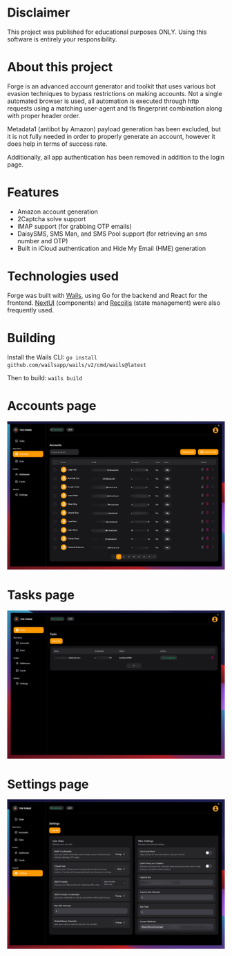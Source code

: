 # Disclaimer
This project was published for educational purposes ONLY. Using this software is entirely your responsibility. 

# About this project
Forge is an advanced account generator and toolkit that uses various bot evasion techniques to bypass restrictions on making accounts. Not a single automated browser is used, all automation is executed through http requests using a matching user-agent and tls fingerprint combination along with proper header order. 

Metadata1 (antibot by Amazon) payload generation has been excluded, but it is not fully needed in order to properly generate an account, however it does help in terms of success rate.

Additionally, all app authentication has been removed in addition to the login page.

# Features
- Amazon account generation
- 2Captcha solve support
- IMAP support (for grabbing OTP emails)
- DaisySMS, SMS Man, and SMS Pool support (for retrieving an sms number and OTP)
- Built in iCloud authentication and Hide My Email (HME) generation

# Technologies used
Forge was built with [Wails](https://wails.io/), using Go for the backend and React for the frontend. [NextUI](https://nextui.org/) (components) and [Recoiljs](https://recoiljs.org/) (state management) were also frequently used.

# Building
Install the Wails CLI:
``go install github.com/wailsapp/wails/v2/cmd/wails@latest``

Then to build:
``wails build``

# Accounts page
![alt text](https://github.com/Johnw7789/forge/blob/main/frontend/images/accounts.png)

# Tasks page
![alt text](https://github.com/Johnw7789/forge/blob/main/frontend/images/tasks.png)

# Settings page
![alt text](https://github.com/Johnw7789/forge/blob/main/frontend/images/settings.png)
